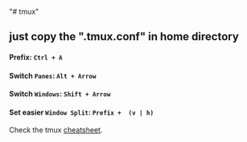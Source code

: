 "# tmux"

## just copy the ".tmux.conf" in home directory

#### Prefix: `Ctrl + A`

#### Switch `Panes`: `Alt + Arrow`

#### Switch `Windows`: `Shift + Arrow`

#### Set easier `Window Split`: `Prefix +  (v | h)`

Check the tmux [cheatsheet](https://tmuxcheatsheet.com/).
